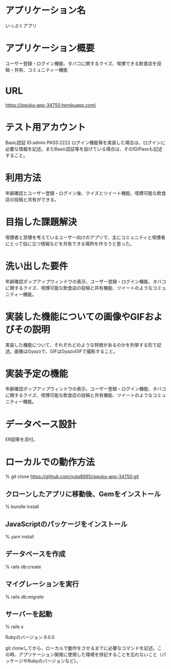 # アプリケーション名

いっぷくアプリ

# アプリケーション概要

ユーザー登録・ログイン機能、タバコに関するクイズ、喫煙できる飲食店を投稿・共有、コミュニティー機能

# URL

https://ippuku-app-34750.herokuapp.com/

# テスト用アカウント

Basic認証 ID:admin PASS:2222
ログイン機能等を実装した場合は、ログインに必要な情報を記述。またBasic認証等を設けている場合は、そのID/Passも記述すること。

# 利用方法

年齢確認とユーザー登録・ログイン後、クイズとツイート機能、喫煙可能な飲食店の投稿と共有ができる。

# 目指した課題解決

喫煙者と禁煙を考えているユーザー向けのアプリで、主にコミュニティと喫煙者にとって役に立つ情報などを共有できる場所を作ろうと思った。

# 洗い出した要件

年齢確認ポップアップウィンドウの表示、ユーザー登録・ログイン機能、タバコに関するクイズ、喫煙可能な飲食店の投稿と共有機能、ツイートのようなコミュニティー機能。

# 実装した機能についての画像やGIFおよびその説明

実装した機能について、それぞれどのような特徴があるのかを列挙する形で記述。画像はGyazoで、GIFはGyazoGIFで撮影すること。

# 実装予定の機能

年齢確認ポップアップウィンドウの表示、ユーザー登録・ログイン機能、タバコに関するクイズ、喫煙可能な飲食店の投稿と共有機能、ツイートのようなコミュニティー機能。

# データベース設計

ER図等を添付。

# ローカルでの動作方法

% git clone https://github.com/yuta8995/ippuku-app-34750.git

## クローンしたアプリに移動後、Gemをインストール
% bundle install

## JavaScriptのパッケージをインストール
% yarn install

## データベースを作成
% rails db:create

## マイグレーションを実行
% rails db:migrate

## サーバーを起動
% rails s

Rubyのバージョン 6.0.0

git cloneしてから、ローカルで動作をさせるまでに必要なコマンドを記述。この時、アプリケーション開発に使用した環境を併記することを忘れないこと（パッケージやRubyのバージョンなど）。
